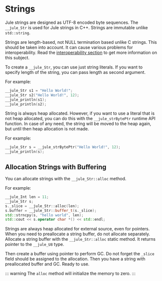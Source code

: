 # Strings

Jule strings are designed as UTF-8 encoded byte sequences. The `__jule_Str` is used for Jule strings in C++. Strings are immutable unlike `std::string`.

Strings are length-based, not NULL termination based unlike C strings. This should be taken into account. It can cause various problems for interoperability. Read the [interoperability section](/integrated-jule/interoperability/types#strings) to get more information on this subject.

To create a `__jule_Str`, you can use just string literals. If you want to specify length of the string, you can pass length as second argument.

For example:
```cpp
__jule_Str s1 = "Hello World!";
__jule_Str s2("Hello World!", 12);
__jule_println(s1);
__jule_println(s2);
```

String is always heap allocated. However, if you want to use a literal that is not heap allocated, you can do this with the `__jule_strBytePtr` runtime API function. In case of any need, the string will be moved to the heap again, but until then heap allocation is not made.

For example:
```cpp
__jule_Str s = __jule_strBytePtr("Hello World!", 12);
__jule_println(s);
```

## Allocation Strings with Buffering

You can allocate strings with the `__jule_Str::alloc` method.

For example:
```cpp
__jule_Int len = 11;
__jule_Str s;
s._slice = __jule_Str::alloc(len);
s.buffer = __jule_Str::buffer_t(s._slice);
std::strncpy(s, "hello world", len);
std::cout << s.operator char *() << std::endl;
```

Strings are always heap allocated for external source, even for pointers. When you need to preallocate a string buffer, do not allocate separately. Allocate a string buffer with the `__jule_Str::alloc` static method. It returns pointer to the `__jule_U8` type.

Then create a buffer using pointer to perform GC. Do not forget the `_slice` field should be assigned to the allocation. Then you have a string with preallocated buffer and GC. Ready to use.

::: warning
The `alloc` method will initialize the memory to zero.
:::

